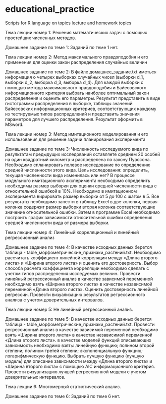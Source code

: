 # educational_practice
Scripts for R language on topics lecture and homework topics

Тема лекции номер 1: Решения математических задач с помощью простейших численных методов.

Домашнее задание по теме 1: Заданий по теме 1 нет.

Тема лекции номер 2: Метод максимального правдоподобия и его применения для оценки закон распределения случайных величин

Домашнее задание по теме 2: В файле домашнее_задание.txt иметься информация о четырех выборках случайных чисел (выборки d_1, выборки d_2, выборка d_3, выборка d_4). Для каждой выборки с помощью метода максимального правдоподобия и Байесовского информационного критерия выбрать наиболее оптимальный закон распределения и оценить его параметры. Результат представить в виде гистограммы распределения в выборке, таблицы значений Байесовских информационных критериев, соответствующих каждому из тестируемых типов распределений и представить значения параметров для лучшего распределения. Результат оформить в MSword.

Тема лекции номер 3: Метод имитационного моделирования и его использования для решение задачи планирования эксперимента

Домашнее задание по теме 3: Численность исследуемого вида по результатам предыдущих исследований оставляете среднем 20 особей на один квадратный километр и распределена по закону Пуассона. Необходимо спланировать полевое исследование по определению средней численности этого вида. Цель исследования: определить, текущая численности вида изменилась или нет? В процессе модельного имитационного эксперимента необходимо определить необходимы размер выборки для оценки средней численности вида с относительной ошибкой в 10%. Необходимо в имитационном эксперимента вирировать размер выборки от 5 до 100 с шагом в 5. Все результаты необходимо занести в таблицу Excel в две колонки, первая колонка содержит размер выборки вторая колонка соответствующие значение относительной ошибки. Затем в программе Excel необходимо построить график зависимости относительной ошибки определения средней численности вида от размера выборки.

Тема лекции номер 4: Линейный корреляционный и линейный регрессионный анализ

Домашнее задание по теме 4: В качестве исходных данных берется таблица - table_морфометрические_признаки_растений.txt. Необходимо рассчитать коэффициент линейной корреляции между «Длина второго листа» и «Ширина второго листа» и оценить его достоверность. Выбор способа расчета коэффициента корреляции необходимо сделать с учетом типов распределения исследуемых величин. Провести линейный регрессионный анализ в качестве зависимой переменной необходимо взять «Ширина второго листа» в качестве независимой переменной «Длина второго листа». Оценить достоверность линейной регрессии. Провести визуализацию результатов регрессионного анализа с учетом доверительных интервалов.

Тема лекции номер 5: Не линейный регрессионный анализ.

Домашнее задание по теме 5: В качестве исходных данных берется таблица - table_морфометрические_признаки_растений.txt. Провести регрессионный анализ в качестве зависимой переменной необходимо взять «Ширина второго листа» в качестве независимой переменной «Длина второго листа». в качестве моделей функций описывающих зависимость необходимо взять: линейную функцию; полином второй степени; полином третей степени; экспоненциальную функцию; логарифмическую функцию. Выбрать лучшую функцию (лучшую модель) для описание зависимости между «Длина второго листа» и «Ширина второго листа» с помощью AIC информационного критерия. Провести визуализацию лучшей регрессионной модели с учетом доверительных интервалов.

Тема лекции 6: Многомерный статистический анализ.

Домашнее задание по теме 6: Заданий по теме 6 нет.








